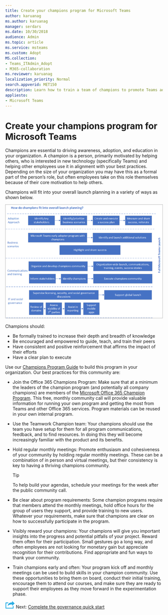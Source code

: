 ```yaml
---
title: Create your champions program for Microsoft Teams
author: karuanag
ms.author: karuanag
manager: serdars
ms.date: 10/30/2018
audience: Admin
ms.topic: article
ms.service: msteams
ms.custom: Adopt
MS.collection: 
- Teams_ITAdmin_Adopt
- M365-collaboration
ms.reviewer: karuanag
localization_priority: Normal
search.appverid: MET150
description: Learn how to train a team of champions to promote Teams adoption. 
appliesto: 
- Microsoft Teams
---
```



# Create your champions program for Microsoft Teams

Champions are essential to driving awareness, adoption, and education in your organization. A champion is a person, primarily motivated by helping others, who is interested in new technology (specifically Teams) and helping other employees use it in alignment with your best practices. Depending on the size of your organization you may have this as a formal part of the person’s role, but often employees take on this role themselves because of their core motivation to help others.

Champions will fit into your overall launch planning in a variety of ways as shown below.

![Champions and launch planning](media/teams-adoption-champions.png)

Champions should:

- Be formally trained to increase their depth and breadth of knowledge
- Be encouraged and empowered to guide, teach, and train their peers
- Have consistent and positive reinforcement that affirms the impact of their efforts
- Have a clear plan to execute

Use our [Champions Program Guide](https://go.microsoft.com/fwlink/?linkid=854665) to build this program in your organization. Our best practices for this community are:

- Join the Office 365 Champions Program: Make sure that at a minimum the leaders of the champion program (and potentially all company champions) are members of the [Microsoft Office 365 Champion Program](https://aka.ms/O365Champions). This free, monthly community call will provide valuable information for running your own program and getting the most from Teams and other Office 365 services. Program materials can be reused in your own internal program.

- Use the Teamwork Champion team: Your champions should use the team you have setup for them for all program communications, feedback, and to find resources.  In doing this they will become increasingly familiar with the product and its benefits.

- Hold regular monthly meetings: Promote enthusiasm and cohesiveness of your community by holding regular monthly meetings. These can be a combination of in person and virtual meetings, but their consistency is key to having a thriving champions community.

    > [!TIP]
    > To help build your agendas, schedule your meetings for the week after the public community call. 

- Be clear about program requirements: Some champion programs require that members attend the monthly meetings, hold office hours for the group of users they support, and provide training to new users. Whatever your requirements, make sure that champions are clear on how to successfully participate in the program.

- Visibly reward your champions: Your champions will give you important insights into the progress and potential pitfalls of your project. Reward them often for their participation. Small gestures go a long way, and often employees are not looking for monetary gain but appreciate recognition for their contributions. Find appropriate and fun ways to thank your community. 

- Train champions early and often: Your program kick off and monthly meetings can be used to build skills in your champion community. Use these opportunities to bring them on board, conduct their initial training, encourage them to attend our courses, and make sure they are ready to support their employees as they move forward in the experimentation phase.  

![Next Steps icon](media/teams-adoption-next-icon.png) Next: [Complete the governance quick start](teams-adoption-governance-quick-start.md)

